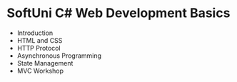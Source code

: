 # SoftUni C# Web Development Basics
- Introduction
- HTML and CSS
- HTTP Protocol
- Asynchronous Programming
- State Management
- MVC Workshop
